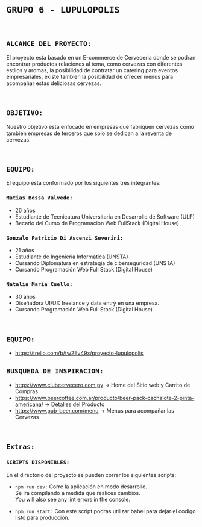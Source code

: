 # `GRUPO 6 - LUPULOPOLIS`
<br>
<p>

## `ALCANCE DEL PROYECTO:`
El proyecto esta basado en un E-commerce de Cerveceria donde se podran encontrar productos relaciones al tema, como cervezas con diferentes estilos y aromas, la posibilidad de contratar un catering para eventos empresariales, existe tambien la posibilidad de ofrecer menus para acompañar estas deliciosas cervezas.
</p>
<br>
<p>

## `OBJETIVO:`
Nuestro objetivo esta enfocado en empresas que fabriquen cervezas como tambien empresas de terceros que solo se dedican a la reventa de cervezas.
</p>
<br>
<p>

## `EQUIPO:`
El equipo esta conformado por los siguientes tres integrantes: <br>

### `Matias Bossa Valvede:` 
- 26 años 
- Estudiante de Tecnicatura Universitaria en Desarrollo de Software (ULP) 
- Becario del Curso de Programacion Web FullStack (Digital House) <br>

### `Gonzalo Patricio Di Ascenzi Severini:`  
- 21 años 
- Estudiante de Ingenieria Informática (UNSTA) 
-  Cursando Diplomatura en estrategia de ciberseguridad (UNSTA)
- Cursando Programación Web Full Stack (Digital House) <br>

### `Natalia María Cuello:`
- 30 años 
- Diseñadora UI/UX freelance y data entry en una empresa. 
- Cursando Programación Web Full Stack (Digital House) <br>
</p>
<br>
<p>
    
## `EQUIPO:`
* https://trello.com/b/tw2Ev49x/proyecto-lupulopolis

## `BUSQUEDA DE INSPIRACION:`

- https://www.clubcervecero.com.py -> Home del Sitio web y Carrito de Compras
- https://www.beercoffee.com.ar/producto/beer-pack-cachalote-2-pinta-americana/ -> Detalles del Producto
- https://www.pub-beer.com/menu -> Menus para acompañar las Cervezas
</p>
<br>
<p>

## `Extras:`

### `SCRIPTS DISPONIBLES:` 
En el directorio del proyecto se pueden correr los siguientes scripts:

- `npm run dev:` Corre la aplicación en modo desarrollo.<br/>
Se irá compilando a medida que realices cambios.<br />
You will also see any lint errors in the console.

- `npm run start:` Con este script podras utilizar babel para dejar el codigo listo para producción.
</p>
